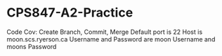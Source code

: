 # CPS847-A2-Practice
Code Cov: Create Branch, Commit, Merge
Default port is 22
Host is moon.scs.ryerson.ca
Username and Password are moon Username and moons Password
